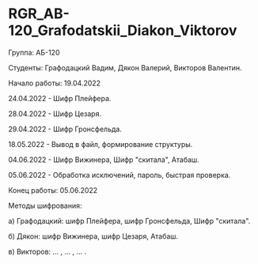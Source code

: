 # RGR_AB-120_Grafodatskii_Diakon_Viktorov
Группа: АБ-120

Студенты: Графодацкий Вадим, Дякон Валерий, Викторов Валентин.

Начало работы: 19.04.2022

  24.04.2022 - Шифр Плейфера.

  28.04.2022 - Шифр Цезаря.

  29.04.2022 - Шифр Гронсфельда.

  18.05.2022 - Вывод в файл, формирование структуры.

  04.06.2022 - Шифр Вижинера, Шифр "скитала", Атабаш.

  05.06.2022 - Обработка исключений, пароль, быстрая проверка.

  Конец работы: 05.06.2022



Методы шифрования:

а) Графодацкий: шифр Плейфера, шифр Гронсфельда, Шифр "скитала".

б) Дякон: шифр Вижинера, шифр Цезаря, Атабаш.

в) Викторов: ... , ... , ... .
